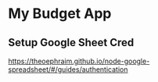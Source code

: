 # My Budget App

## Setup Google Sheet Cred
https://theoephraim.github.io/node-google-spreadsheet/#/guides/authentication
